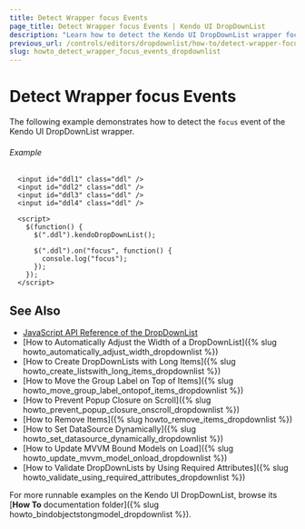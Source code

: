 ```yaml
---
title: Detect Wrapper focus Events
page_title: Detect Wrapper focus Events | Kendo UI DropDownList
description: "Learn how to detect the Kendo UI DropDownList wrapper focus event."
previous_url: /controls/editors/dropdownlist/how-to/detect-wrapper-focus-event
slug: howto_detect_wrapper_focus_events_dropdownlist
---
```


# Detect Wrapper focus Events

The following example demonstrates how to detect the `focus` event of the Kendo UI DropDownList wrapper.

###### Example

```dojo
  <input id="ddl1" class="ddl" />
  <input id="ddl2" class="ddl" />
  <input id="ddl3" class="ddl" />
  <input id="ddl4" class="ddl" />

  <script>
    $(function() {
      $(".ddl").kendoDropDownList();

      $(".ddl").on("focus", function() {
        console.log("focus");
      });
    });
  </script>
```

## See Also

* [JavaScript API Reference of the DropDownList](/api/javascript/ui/dropdownlist)
* [How to Automatically Adjust the Width of a DropDownList]({% slug howto_automatically_adjust_width_dropdownlist %})
* [How to Create DropDownLists with Long Items]({% slug howto_create_listswith_long_items_dropdownlist %})
* [How to Move the Group Label on Top of Items]({% slug howto_move_group_label_ontopof_items_dropdownlist %})
* [How to Prevent Popup Closure on Scroll]({% slug howto_prevent_popup_closure_onscroll_dropdownlist %})
* [How to Remove Items]({% slug howto_remove_items_dropdownlist %})
* [How to Set DataSource Dynamically]({% slug howto_set_datasource_dynamically_dropdownlist %})
* [How to Update MVVM Bound Models on Load]({% slug howto_update_mvvm_model_onload_dropdownlist %})
* [How to Validate DropDownLists by Using Required Attributes]({% slug howto_validate_using_required_attributes_dropdownlist %})

For more runnable examples on the Kendo UI DropDownList, browse its [**How To** documentation folder]({% slug howto_bindobjectstongmodel_dropdownlist %}).
